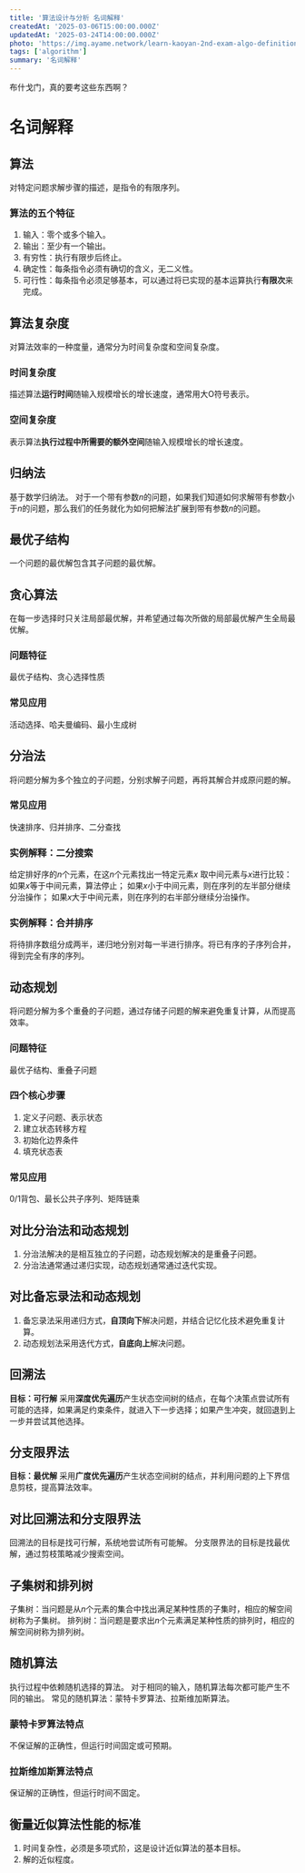 ```yaml
---
title: '算法设计与分析 名词解释'
createdAt: '2025-03-06T15:00:00.000Z'
updatedAt: '2025-03-24T14:00:00.000Z'
photo: 'https://img.ayame.network/learn-kaoyan-2nd-exam-algo-definitions/tribbie.jpg'
tags: ['algorithm']
summary: '名词解释'
---
```


布什戈门，真的要考这些东西啊？

# 名词解释
## 算法
对特定问题求解步骤的描述，是指令的有限序列。

### 算法的五个特征
1. 输入：零个或多个输入。
2. 输出：至少有一个输出。
3. 有穷性：执行有限步后终止。
4. 确定性：每条指令必须有确切的含义，无二义性。
5. 可行性：每条指令必须足够基本，可以通过将已实现的基本运算执行**有限次**来完成。

## 算法复杂度
对算法效率的一种度量，通常分为时间复杂度和空间复杂度。

### 时间复杂度
描述算法**运行时间**随输入规模增长的增长速度，通常用大O符号表示。

### 空间复杂度
表示算法**执行过程中所需要的额外空间**随输入规模增长的增长速度。

## 归纳法
基于数学归纳法。
对于一个带有参数$n$的问题，如果我们知道如何求解带有参数小于$n$的问题，那么我们的任务就化为如何把解法扩展到带有参数$n$的问题。

## 最优子结构
一个问题的最优解包含其子问题的最优解。

## 贪心算法
在每一步选择时只关注局部最优解，并希望通过每次所做的局部最优解产生全局最优解。

### 问题特征
最优子结构、贪心选择性质

### 常见应用
活动选择、哈夫曼编码、最小生成树

## 分治法
将问题分解为多个独立的子问题，分别求解子问题，再将其解合并成原问题的解。

### 常见应用
快速排序、归并排序、二分查找

### 实例解释：二分搜索
给定排好序的$n$个元素，在这$n$个元素找出一特定元素$x$
取中间元素与$x$进行比较：
如果$x$等于中间元素，算法停止；
如果$x$小于中间元素，则在序列的左半部分继续分治操作；
如果$x$大于中间元素，则在序列的右半部分继续分治操作。

### 实例解释：合并排序
将待排序数组分成两半，递归地分别对每一半进行排序。将已有序的子序列合并，得到完全有序的序列。

## 动态规划
将问题分解为多个重叠的子问题，通过存储子问题的解来避免重复计算，从而提高效率。

### 问题特征
最优子结构、重叠子问题

### 四个核心步骤

1. 定义子问题、表示状态
2. 建立状态转移方程
3. 初始化边界条件
4. 填充状态表

### 常见应用
0/1背包、最长公共子序列、矩阵链乘


## 对比分治法和动态规划
1. 分治法解决的是相互独立的子问题，动态规划解决的是重叠子问题。
2. 分治法通常通过递归实现，动态规划通常通过迭代实现。

## 对比备忘录法和动态规划
1. 备忘录法采用递归方式，**自顶向下**解决问题，并结合记忆化技术避免重复计算。
2. 动态规划法采用迭代方式，**自底向上**解决问题。

## 回溯法
**目标：可行解**
采用**深度优先遍历**产生状态空间树的结点，在每个决策点尝试所有可能的选择，如果满足约束条件，就进入下一步选择；如果产生冲突，就回退到上一步并尝试其他选择。

## 分支限界法
**目标：最优解**
采用**广度优先遍历**产生状态空间树的结点，并利用问题的上下界信息剪枝，提高算法效率。

## 对比回溯法和分支限界法

回溯法的目标是找可行解，系统地尝试所有可能解。
分支限界法的目标是找最优解，通过剪枝策略减少搜索空间。

## 子集树和排列树
子集树：当问题是从$n$个元素的集合中找出满足某种性质的子集时，相应的解空间树称为子集树。
排列树：当问题是要求出$n$个元素满足某种性质的排列时，相应的解空间树称为排列树。

## 随机算法
执行过程中依赖随机选择的算法。
对于相同的输入，随机算法每次都可能产生不同的输出。
常见的随机算法：蒙特卡罗算法、拉斯维加斯算法。

### 蒙特卡罗算法特点
不保证解的正确性，但运行时间固定或可预期。

### 拉斯维加斯算法特点
保证解的正确性，但运行时间不固定。

## 衡量近似算法性能的标准
1. 时间复杂性，必须是多项式阶，这是设计近似算法的基本目标。
2. 解的近似程度。


